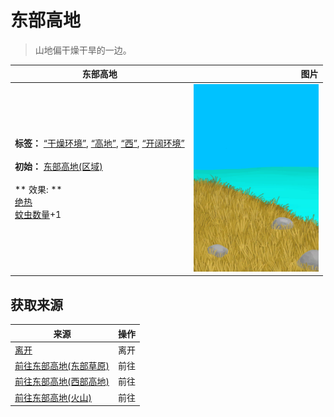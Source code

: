 # 东部高地  
> 山地偏干燥干旱的一边。  
  
  东部高地  |   图片   
 ----  |  ----:   
 **标签：**	[“干燥环境”](tag_EnvDry.md), [“高地”](tag_Highland.md), [“西”](tag_West.md), [“开阔环境”](tag_EnvOpen.md)<br><br>**初始：**	[东部高地(区域)](HighlandsEastern.md)<br><br>** 效果: **<br>[绝热](InsulationHeat.md)<br>[蚊虫数量](BugPopulation.md)+1  |  <img decoding="async" src="Sprite/HighlandsEastern.png" href="a.md" style="max-width:300px;max-height:300px;">   
  
## 获取来源  
来源  |  操作  
----  |  ----  
[离开](TunnelExit.md)  |  离开  
[前往东部高地(东部草原)](Path_GrasslandsEToHighlandsE.md)  |  前往  
[前往东部高地(西部高地)](Path_HighlandsWToHighlandsE.md)  |  前往  
[前往东部高地(火山)](Path_VolcanoToHighlandsE.md)  |  前往  
